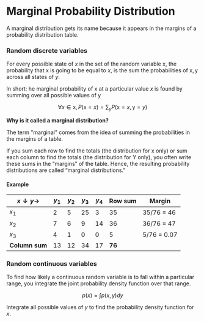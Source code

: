 # Marginal Probability Distribution

A marginal distribution gets its name because it appears in the margins of a probability distribution table.

### Random discrete variables

For every possible state of $x$ in the set of the random variable $\mathrm{x}$, the probability that $\mathrm{x}$ is going to be equal to $x$, is the sum the probabilities of $\mathrm{x,y}$ across all states of $y$.

In short: he marginal probability of $\mathrm{x}$ at a particular value $x$ is found by summing over all possible values of $\mathrm{y}$

$$\forall x \in {\mathrm{x}}, P({\mathrm{x}}=x) = \sum_{y} P({\mathrm{x}}=x, {\mathrm{y}}=y)$$

**Why is it called a marginal distribution?**

The term "marginal" comes from the idea of summing the probabilities in the margins of a table.

If you sum each row to find the totals (the distribution for $\mathrm{x}$ only) or sum each column to find the totals (the distribution for Y only), you often write these sums in the “margins” of the table. Hence, the resulting probability distributions are called “marginal distributions.”

#### Example

| $x \downarrow y \to$ | $y_1$ | $y_2$ | $y_3$ | $y_4$ | Row sum | Margin      |
|----------------------|-------|-------|-------|-------|---------|-------------|
| $x_1$                | 2     | 5     | 25    | 3     | 35      | 35/76 = 46  |
| $x_2$                | 7     | 6     | 9     | 14    | 36      | 36/76 = 47  |
| $x_3$                | 4     | 1     | 0     | 0     | 5       | 5/76 = 0.07 |
| **Column sum**       | 13    | 12    | 34    | 17    | **76**  |             |

### Random continuous variables

To find how likely a continuous random variable is to fall within a particular range, you integrate the joint probability density function over that range.

$$p(x) = \int p(x, y)dy$$

Integrate all possible values of $y$ to find the probability density function for $x$.
